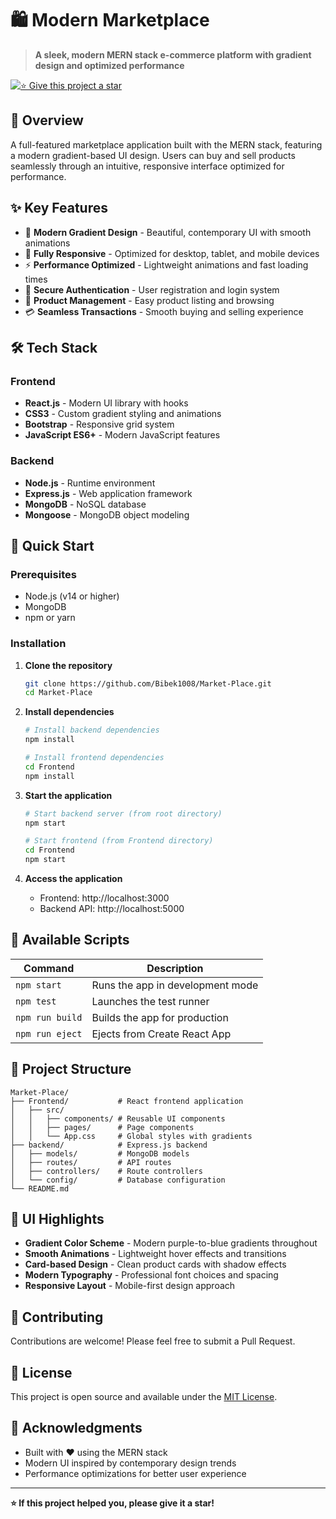 # 🛍️ Modern Marketplace

> **A sleek, modern MERN stack e-commerce platform with gradient design and optimized performance**

[![⭐ Give this project a star](https://img.shields.io/badge/⭐-Give%20this%20project%20a%20star-yellow?style=for-the-badge)](https://github.com/Bibek1008/Market-Place)

## 🚀 Overview

A full-featured marketplace application built with the MERN stack, featuring a modern gradient-based UI design. Users can buy and sell products seamlessly through an intuitive, responsive interface optimized for performance.

## ✨ Key Features

- 🎨 **Modern Gradient Design** - Beautiful, contemporary UI with smooth animations
- 📱 **Fully Responsive** - Optimized for desktop, tablet, and mobile devices
- ⚡ **Performance Optimized** - Lightweight animations and fast loading times
- 🔐 **Secure Authentication** - User registration and login system
- 🛒 **Product Management** - Easy product listing and browsing
- 💳 **Seamless Transactions** - Smooth buying and selling experience

## 🛠️ Tech Stack

### Frontend
- **React.js** - Modern UI library with hooks
- **CSS3** - Custom gradient styling and animations
- **Bootstrap** - Responsive grid system
- **JavaScript ES6+** - Modern JavaScript features

### Backend
- **Node.js** - Runtime environment
- **Express.js** - Web application framework
- **MongoDB** - NoSQL database
- **Mongoose** - MongoDB object modeling

## 🚀 Quick Start

### Prerequisites
- Node.js (v14 or higher)
- MongoDB
- npm or yarn

### Installation

1. **Clone the repository**
   ```bash
   git clone https://github.com/Bibek1008/Market-Place.git
   cd Market-Place
   ```

2. **Install dependencies**
   ```bash
   # Install backend dependencies
   npm install
   
   # Install frontend dependencies
   cd Frontend
   npm install
   ```

3. **Start the application**
   ```bash
   # Start backend server (from root directory)
   npm start
   
   # Start frontend (from Frontend directory)
   cd Frontend
   npm start
   ```

4. **Access the application**
   - Frontend: http://localhost:3000
   - Backend API: http://localhost:5000

## 📜 Available Scripts

| Command | Description |
|---------|-------------|
| `npm start` | Runs the app in development mode |
| `npm test` | Launches the test runner |
| `npm run build` | Builds the app for production |
| `npm run eject` | Ejects from Create React App |

## 🎯 Project Structure

```
Market-Place/
├── Frontend/           # React frontend application
│   ├── src/
│   │   ├── components/ # Reusable UI components
│   │   ├── pages/      # Page components
│   │   └── App.css     # Global styles with gradients
├── backend/            # Express.js backend
│   ├── models/         # MongoDB models
│   ├── routes/         # API routes
│   ├── controllers/    # Route controllers
│   └── config/         # Database configuration
└── README.md
```

## 🌟 UI Highlights

- **Gradient Color Scheme** - Modern purple-to-blue gradients throughout
- **Smooth Animations** - Lightweight hover effects and transitions
- **Card-based Design** - Clean product cards with shadow effects
- **Modern Typography** - Professional font choices and spacing
- **Responsive Layout** - Mobile-first design approach

## 🤝 Contributing

Contributions are welcome! Please feel free to submit a Pull Request.

## 📄 License

This project is open source and available under the [MIT License](LICENSE).

## 🙏 Acknowledgments

- Built with ❤️ using the MERN stack
- Modern UI inspired by contemporary design trends
- Performance optimizations for better user experience

---

**⭐ If this project helped you, please give it a star!**
